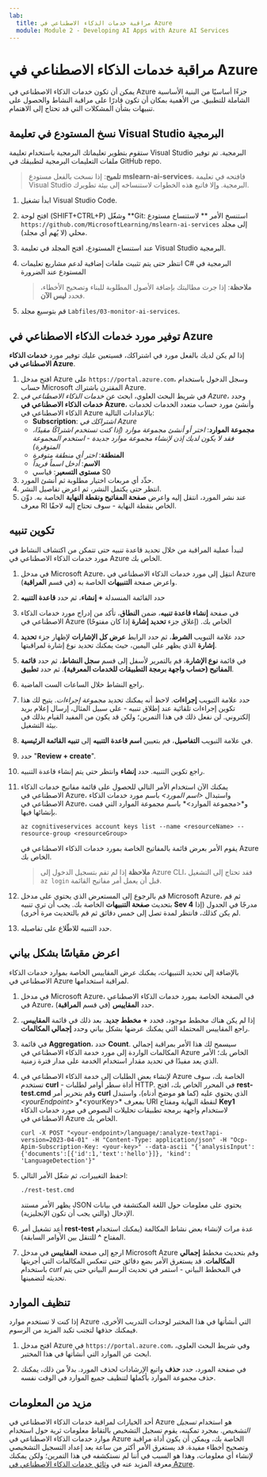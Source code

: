 ```yaml
---
lab:
  title: مراقبة خدمات الذكاء الاصطناعي في Azure
  module: Module 2 - Developing AI Apps with Azure AI Services
---
```


# مراقبة خدمات الذكاء الاصطناعي في Azure

يمكن أن تكون خدمات الذكاء الاصطناعي في Azure جزءًا أساسيًا من البنية الأساسية الشاملة للتطبيق. من الأهمية بمكان أن تكون قادرًا على مراقبة النشاط والحصول على تنبيهات بشأن المشكلات التي قد تحتاج إلى الاهتمام.

## نسخ المستودع في تعليمة Visual Studio البرمجية

ستقوم بتطوير تعليماتك البرمجية باستخدام تعليمة Visual Studio البرمجية. تم توفير ملفات التعليمات البرمجية لتطبيقك في GitHub repo.

> **تلميح**: إذا نسخت بالفعل مستودع **mslearn-ai-services**، فافتحه في تعليمة Visual Studio البرمجية. وإلا فاتبع هذه الخطوات لاستنساخه إلى بيئة تطويرك.

1. ابدأ تشغيل Visual Studio Code.
2. افتح لوحة (SHIFT+CTRL+P) وشغّل **Git: استنسخ الأمر ** لاستنساخ مستودع `https://github.com/MicrosoftLearning/mslearn-ai-services` إلى مجلد محلي (لا يُهم أي مجلد).
3. عند استنساخ المستودع، افتح المجلد في تعليمة Visual Studio البرمجية.
4. انتظر حتى يتم تثبيت ملفات إضافية لدعم مشاريع تعليمات C# البرمجية في المستودع عند الضرورة

    > **ملاحظة**: إذا جرت مطالبتك بإضافة الأصول المطلوبة للبناء وتصحيح الأخطاء، فحدد **ليس الآن**.

5. قم بتوسيع مجلد `Labfiles/03-monitor-ai-services`.

## توفير مورد خدمات الذكاء الاصطناعي في Azure

إذا لم يكن لديك بالفعل مورد في اشتراكك، فسيتعين عليك توفير مورد **خدمات الذكاء الاصطناعي في Azure**.

1. افتح مدخل Azure على `https://portal.azure.com`، وسجل الدخول باستخدام حساب Microsoft المقترن باشتراك Azure.
2. في شريط البحث العلوي، ابحث عن *خدمات الذكاء الاصطناعي في Azure*، وحدد **خدمات الذكاء الاصطناعي في Azure**، وأنشئ مورد حساب متعدد الخدمات لخدمات الذكاء الاصطناعي في Azure بالإعدادات التالية:
    - **Subscription**: *اشتراكك في Azure*
    - **مجموعة الموارد**: *اختر أو أنشئ مجموعة موارد (إذا كنت تستخدم اشتراكًا مقيدًا، فقد لا يكون لديك إذن لإنشاء مجموعة موارد جديدة - استخدم المجموعة المتوفرة)*
    - **المنطقة**: *اختر أي منطقة متوفرة*
    - **الاسم**: *أدخل اسماً فريداً*
    - **مستوى التسعير**: قياسي S0
3. حدِّد أي مربعات اختيار مطلوبة ثم أنشئ المورد.
4. انتظر حتى يكتمل النشر، ثم اعرض تفاصيل النشر.
5. عند نشر المورد، انتقل إليه واعرض **صفحة المفاتيح ونقطة النهاية** الخاصة به. دوِّن معرف RI الخاص بنقطة النهاية - سوف تحتاج إليه لاحقًا.

## تكوين تنبيه

لنبدأ عملية المراقبة من خلال تحديد قاعدة تنبيه حتى تتمكن من اكتشاف النشاط في مورد خدمات الذكاء الاصطناعي في Azure الخاص بك.

1. في مدخل Microsoft Azure، انتقِل إلى مورد خدمات الذكاء الاصطناعي في Azure واعرض صفحة **التنبيهات** الخاصة به (في قسم **المراقبة**).
2. حدد القائمة المنسدلة **+ إنشاء**، ثم حدد **قاعدة التنبيه**
3. في صفحة **إنشاء قاعدة تنبيه**، ضمن **النطاق**، تأكد من إدراج مورد خدمات الذكاء الاصطناعي في Azure الخاص بك. (إغلاق جزء **تحديد إشارة** إذا كان مفتوحًا)
4. حدد علامة التبويب **الشرط**، ثم حدد الرابط **عرض كل الإشارات** لإظهار جزء **تحديد إشارة** الذي يظهر على اليمين، حيث يمكنك تحديد نوع إشارة لمراقبتها.
5. في قائمة **نوع الإشارة**، قم بالتمرير لأسفل إلى قسم **سجل النشاط**، ثم حدد **قائمة المفاتيح (حساب واجهة برمجة التطبيقات للخدمات المعرفية)**. ثم حدد **تطبيق**.
6. راجع النشاط خلال الساعات الست الماضية.
7. حدد علامة التبويب **إجراءات**. لاحظ أنه يمكنك تحديد *مجموعة إجراءات*. يتيح لك هذا تكوين إجراءات تلقائية عند إطلاق تنبيه - على سبيل المثال، إرسال إعلام بريد إلكتروني. لن نفعل ذلك في هذا التمرين؛ ولكن قد يكون من المفيد القيام بذلك في بيئة التشغيل.
8. في علامة التبويب **التفاصيل**، قم بتعيين **اسم قاعدة التنبيه** إلى **تنبيه القائمة الرئيسية**.
9. حدد "**Review + create**". 
10. راجع تكوين التنبيه. حدد **إنشاء** وانتظر حتى يتم إنشاء قاعدة التنبيه.
11. يمكنك الآن استخدام الأمر التالي للحصول على قائمة مفاتيح خدمات الذكاء الاصطناعي في Azure، واستبدال *&lt;اسم المورد&gt;* باسم مورد خدمات الذكاء الاصطناعي في Azure، و*&lt;مجموعة الموارد&gt;* باسم مجموعة الموارد التي قمت بإنشائها فيها.

    ```
    az cognitiveservices account keys list --name <resourceName> --resource-group <resourceGroup>
    ```

    يقوم الأمر بعرض قائمة بالمفاتيح الخاصة بمورد خدمات الذكاء الاصطناعي في Azure الخاص بك.

    > **ملاحظة** إذا لم تقم بتسجيل الدخول إلى Azure CLI، فقد تحتاج إلى التشغيل `az login` قبل أن يعمل أمر مفاتيح القائمة.

12. قم بالرجوع إلى المستعرض الذي يحتوي على مدخل Microsoft Azure، ثم قم بتحديث **صفحة التنبيهات** الخاصة بك. يجب أن ترى تنبيه **Sev 4** مدرجًا في الجدول (إذا لم يكن كذلك، فانتظر لمدة تصل إلى خمس دقائق ثم قم بالتحديث مرة أخرى).
13. حدد التنبيه للاطّلاع على تفاصيله.

## اعرض مقياسًا بشكل بياني

بالإضافة إلى تحديد التنبيهات، يمكنك عرض المقاييس الخاصة بموارد خدمات الذكاء الاصطناعي في Azure لمراقبة استخدامها.

1. في مدخل Microsoft Azure، في الصفحة الخاصة بمورد خدمات الذكاء الاصطناعي في Azure، حدد **المقاييس** (في قسم **المراقبة**).
2. إذا لم يكن هناك مخطط موجود، فحدد **+ مخطط جديد**. بعد ذلك في قائمة **المقاييس**، راجع المقاييس المحتملة التي يمكنك عرضها بشكل بياني وحدد **إجمالي المكالمات**.
3. في قائمة **Aggregation**، حدد **Count**.  سيسمح لك هذا الأمر بمراقبة إجمالي المكالمات الواردة إلى مورد خدمة الذكاء الاصطناعي في Azure الخاص بك؛ الأمر الذي يعد مفيدًا في تحديد مقدار استخدام الخدمة على مدار فترة زمنية.
4. لإنشاء بعض الطلبات إلى خدمة الذكاء الاصطناعي في Azure الخاصة بك، سوف تستخدم **curl** - أداة سطر أوامر لطلبات HTTP. في المحرر الخاص بك، افتح **rest-test.cmd** وقم بتحرير أمر **curl** الذي يحتوي عليه (كما هو موضح أدناه)، واستبدل *&lt;yourEndpoint&gt;* و*&lt;yourKey&gt;* بمعرف URI لنقطة النهاية ومفتاح **Key1** لاستخدام واجهة برمجة تطبيقات تحليلات النصوص في مورد خدمات الذكاء الاصطناعي في Azure الخاص بك.

    ```
    curl -X POST "<your-endpoint>/language/:analyze-text?api-version=2023-04-01" -H "Content-Type: application/json" -H "Ocp-Apim-Subscription-Key: <your-key>" --data-ascii "{'analysisInput':{'documents':[{'id':1,'text':'hello'}]}, 'kind': 'LanguageDetection'}"
    ```

5. احفظ التغييرات، ثم شغّل الأمر التالي:

    ```
    ./rest-test.cmd
    ```

    يظهر الأمر مستند JSON يحتوي على معلومات حول اللغة المكتشفة في بيانات الإدخال (والتي يجب أن تكون الإنجليزية).

6. أعِد تشغيل أمر **rest-test** عدة مرات لإنشاء بعض نشاط المكالمة (يمكنك استخدام المفتاح **^** للتنقل بين الأوامر السابقة).
7. ارجع إلى صفحة **المقاييس** في مدخل Microsoft Azure وقم بتحديث مخطط **إجمالي المكالمات**. قد يستغرق الأمر بضع دقائق حتى تنعكس المكالمات التي أجريتها باستخدام *curl* في المخطط البياني - استمر في تحديث الرسم البياني حتى يتم تحديثه لتضمينها.

## تنظيف الموارد

إذا كنت لا تستخدم موارد Azure التي أنشأتها في هذا المختبر لوحدات التدريب الأخرى، فيمكنك حذفها لتجنب تكبد المزيد من الرسوم.

1. افتح مدخل Azure في `https://portal.azure.com`، وفي شريط البحث العلوي، ابحث عن الموارد التي أنشأتها في هذا المختبر.

2. في صفحة المورد، حدد **حذف** واتبع الإرشادات لحذف المورد. بدلاً من ذلك، يمكنك حذف مجموعة الموارد بأكملها لتنظيف جميع الموارد في الوقت نفسه.

## مزيد من المعلومات

أحد الخيارات لمراقبة خدمات الذكاء الاصطناعي في Azure هو استخدام *تسجيل التشخيص*. بمجرد تمكينه، يقوم تسجيل التشخيص بالتقاط معلومات ثرية حول استخدام موارد خدمات الذكاء الاصطناعي في Azure الخاصة بك، ويمكن أن يكون أداة مراقبة وتصحيح أخطاء مفيدة. قد يستغرق الأمر أكثر من ساعة بعد إعداد التسجيل التشخيصي لإنشاء أي معلومات، وهذا هو السبب في أننا لم نستكشفه في هذا التمرين؛ ولكن يمكنك معرفة المزيد عنه في [وثائق خدمات الذكاء الاصطناعي في Azure](https://docs.microsoft.com/azure/ai-services/diagnostic-logging).
